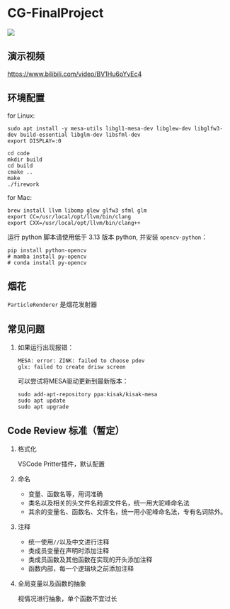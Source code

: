 # CG-FinalProject

 ![](https://img.shields.io/badge/platform-linux-brightgreen.svg)

 ## 演示视频

 https://www.bilibili.com/video/BV1Hu6oYvEc4

## 环境配置

for Linux:
```
sudo apt install -y mesa-utils libgl1-mesa-dev libglew-dev libglfw3-dev build-essential libglm-dev libsfml-dev
export DISPLAY=:0

cd code
mkdir build
cd build
cmake ..
make
./firework
```

for Mac:
```shell
brew install llvm libomp glew glfw3 sfml glm
export CC=/usr/local/opt/llvm/bin/clang
export CXX=/usr/local/opt/llvm/bin/clang++
```

运行 python 脚本请使用低于 3.13 版本 python, 并安装 `opencv-python`：

```shell
pip install python-opencv
# mamba install py-opencv
# conda install py-opencv
```

## 烟花

`ParticleRenderer` 是烟花发射器


## 常见问题

1. 如果运行出现报错：
    ```
    MESA: error: ZINK: failed to choose pdev
    glx: failed to create drisw screen
    ```

    可以尝试将MESA驱动更新到最新版本：
    ```
    sudo add-apt-repository ppa:kisak/kisak-mesa
    sudo apt update
    sudo apt upgrade
    ```

## Code Review 标准（暂定）
1. 格式化

    VSCode Pritter插件，默认配置

2. 命名 
    - 变量、函数名等，用词准确
    - 类名以及相关的头文件名和源文件名，统一用大驼峰命名法
    - 其余的变量名、函数名、文件名，统一用小驼峰命名法，专有名词除外。

3. 注释
    - 统一使用`//`以及中文进行注释
    - 类成员变量在声明时添加注释
    - 类成员函数及其他函数在实现的开头添加注释
    - 函数内部，每一个逻辑块之前添加注释

4. 全局变量以及函数的抽象

    视情况进行抽象，单个函数不宜过长
